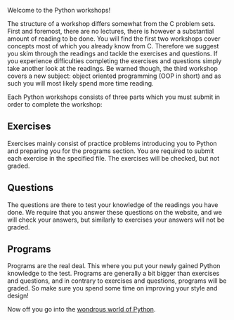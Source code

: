 Welcome to the Python workshops!

The structure of a workshop differs somewhat from the C problem sets. First and foremost, there are no lectures, there is however a substantial amount of reading to be done. You will find the first two workshops cover concepts most of which you already know from C. Therefore we suggest you skim through the readings and tackle the exercises and questions. If you experience difficulties completing the exercises and questions simply take another look at the readings. Be warned though, the third workshop covers a new subject: object oriented programming (OOP in short) and as such you will most likely spend more time reading. 

Each Python workshops consists of three parts which you must submit in order to complete the workshop:

## Exercises
Exercises mainly consist of practice problems introducing you to Python and preparing you for the programs section. You are required to submit each exercise in the specified file. The exercises will be checked, but not graded.

## Questions
The questions are there to test your knowledge of the readings you have done. We require that you answer these questions on the website, and we will check your answers, but similarly to exercises your answers will not be graded.

## Programs
Programs are the real deal. This where you put your newly gained Python knowledge to the test. Programs are generally a bit bigger than exercises and questions, and in contrary to exercises and questions, programs will be graded. So make sure you spend some time on improving your style and design!

Now off you go into the [wondrous world of Python](http://xkcd.com/353/).